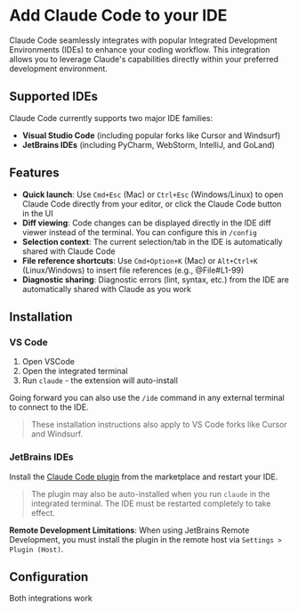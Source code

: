 # Add Claude Code to your IDE

Claude Code seamlessly integrates with popular Integrated Development Environments (IDEs) to enhance your coding workflow. This integration allows you to leverage Claude's capabilities directly within your preferred development environment.

## Supported IDEs

Claude Code currently supports two major IDE families:

- **Visual Studio Code** (including popular forks like Cursor and Windsurf)
- **JetBrains IDEs** (including PyCharm, WebStorm, IntelliJ, and GoLand)

## Features

- **Quick launch**: Use `Cmd+Esc` (Mac) or `Ctrl+Esc` (Windows/Linux) to open Claude Code directly from your editor, or click the Claude Code button in the UI
- **Diff viewing**: Code changes can be displayed directly in the IDE diff viewer instead of the terminal. You can configure this in `/config`
- **Selection context**: The current selection/tab in the IDE is automatically shared with Claude Code
- **File reference shortcuts**: Use `Cmd+Option+K` (Mac) or `Alt+Ctrl+K` (Linux/Windows) to insert file references (e.g., @File#L1-99)
- **Diagnostic sharing**: Diagnostic errors (lint, syntax, etc.) from the IDE are automatically shared with Claude as you work

## Installation

### VS Code

1. Open VSCode
2. Open the integrated terminal
3. Run `claude` - the extension will auto-install

Going forward you can also use the `/ide` command in any external terminal to connect to the IDE.

> These installation instructions also apply to VS Code forks like Cursor and Windsurf.

### JetBrains IDEs

Install the [Claude Code plugin](https://docs.anthropic.com/s/claude-code-jetbrains) from the marketplace and restart your IDE.

> The plugin may also be auto-installed when you run `claude` in the integrated terminal. The IDE must be restarted completely to take effect.

**Remote Development Limitations**: When using JetBrains Remote Development, you must install the plugin in the remote host via `Settings > Plugin (Host)`.

## Configuration

Both integrations work